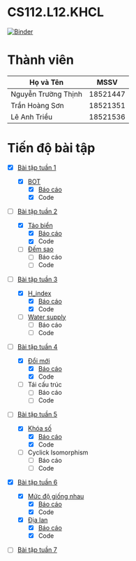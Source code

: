 # CS112.L12.KHCL

[![Binder](https://mybinder.org/badge_logo.svg)](https://mybinder.org/v2/gh/18521447/CS112.L12.KHCL/main)

# Thành viên
| Họ và Tên           | MSSV     |
| ------------------- | -------- |
| Nguyễn Trường Thịnh | 18521447 |
| Trần Hoàng Sơn      | 18521351 |
| Lê Anh Triều        | 18521536 |

# Tiến độ bài tập
- [x] [Bài tập tuần 1](https://github.com/18521447/CS112.L12.KHCL/tree/master/bt1)

  - [x] [BOT](https://github.com/18521447/CS112.L12.KHCL/tree/master/bt1)
    - [x] [Báo cáo](https://github.com/18521447/CS112.L12.KHCL/blob/master/bt1/bao_cao.ipynb)
    - [x] Code

- [ ] [Bài tập tuần 2](https://github.com/18521447/CS112.L12.KHCL/tree/master/bt2/)

  - [x] [Tảo biển](https://github.com/18521447/CS112.L12.KHCL/tree/master/bt2/tao_bien)
    - [x] [Báo cáo](https://github.com/18521447/CS112.L12.KHCL/tree/master/bt2/tao_bien/Bao_Cao.ipynb)
    - [x] Code
  - [ ] [Đếm sao](https://github.com/18521447/CS112.L12.KHCL/tree/master/bt2/dem_sao)
    - [ ] Báo cáo
    - [ ] Code

- [ ] [Bài tập tuần 3](https://github.com/18521447/CS112.L12.KHCL/tree/master/bt3/)

  - [x] [H_index](https://github.com/18521447/CS112.L12.KHCL/tree/master/bt3/H_index)
    - [x] [Báo cáo](https://github.com/18521447/CS112.L12.KHCL/tree/master/bt3/H_index/Bao_Cao.ipynb)
    - [x] Code
  - [ ] [Water supply](https://github.com/18521447/CS112.L12.KHCL/tree/master/bt3/water_supply)
    - [ ] Báo cáo
    - [ ] Code

- [ ] [Bài tập tuần 4](https://github.com/18521447/CS112.L12.KHCL/tree/master/bt4/)

  - [x] [Đổi mới](https://github.com/18521447/CS112.L12.KHCL/tree/master/bt4/doi_moi)
    - [x] [Báo cáo](https://github.com/18521447/CS112.L12.KHCL/tree/master/bt4/doi_moi/Bao_Cao.ipynb)
    - [x] Code
  - [ ] Tái cấu trúc
    - [ ] Báo cáo
    - [ ] Code

- [ ] [Bài tập tuần 5](https://github.com/18521447/CS112.L12.KHCL/blob/master/bt5/)

  - [x] [Khóa số](https://github.com/18521447/CS112.L12.KHCL/tree/master/bt5/khoa_so)
    - [x] [Báo cáo](https://github.com/18521447/CS112.L12.KHCL/tree/master/bt5/khoa_so/Bao_Cao.ipynb)
    - [x] Code
  - [ ] Cyclick Isomorphism
    - [ ] Báo cáo
    - [ ] Code

- [x] [Bài tập tuần 6](https://github.com/18521447/CS112.L12.KHCL/blob/master/bt6/)

  - [x] [Mức độ giống nhau](https://github.com/18521447/CS112.L12.KHCL/tree/master/bt6/compare_dna)
    - [x] [Báo cáo](https://github.com/18521447/CS112.L12.KHCL/tree/master/bt6/compare_dna/Bao_Cao.ipynb)
    - [x] Code
  - [x] [Địa lan](https://github.com/18521447/CS112.L12.KHCL/tree/master/bt6/dia_lan)
    - [x] [Báo cáo](https://github.com/18521447/CS112.L12.KHCL/tree/master/bt6/dia_lan/Bao_Cao.ipynb)
    - [x] Code

- [ ] [Bài tập tuần 7](https://github.com/18521447/CS112.L12.KHCL/blob/master/bt7/)
